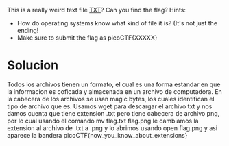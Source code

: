 This is a really weird text file [TXT](https://jupiter.challenges.picoctf.org/static/e7e5d188621ee705ceeb0452525412ef/flag.txt)? Can you find the flag?
Hints:
- How do operating systems know what kind of file it is? (It's not just the ending!
- Make sure to submit the flag as picoCTF{XXXXX}
# Solucion
Todos los archivos tienen un formato, el cual es una forma estandar en que la informacion es coficada y almacenada en un archivo de computadora. En la cabecera de los archivos se usan magic bytes, los cuales identifican el tipo de archivo que es.
Usamos wget para descargar el archivo txt y nos damos cuenta que tiene extension .txt pero tiene cabecera de archivo png, por lo cual usando el comando mv flag.txt flag.png le cambiamos la extension al archivo de .txt a .png y lo abrimos usando open flag.png y asi aparece la bandera
picoCTF{now_you_know_about_extensions}

